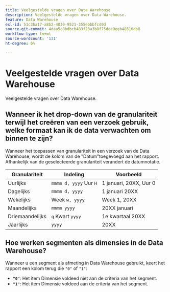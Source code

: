 ```yaml
---
title: Veelgestelde vragen over Data Warehouse
description: Veelgestelde vragen over Data Warehouse.
feature: Data Warehouse
exl-id: 51c3ba17-a8b2-4030-9521-355ebbbfcd0d
source-git-commit: 4daa5c8bdbcb483f23a3b8f75dde9eeb48516db8
workflow-type: tm+mt
source-wordcount: '131'
ht-degree: 6%

---
```


# Veelgestelde vragen over Data Warehouse

Veelgestelde vragen over Data Warehouse.

## Wanneer ik het drop-down van de granulariteit terwijl het creëren van een verzoek gebruik, welke formaat kan ik de data verwachten om binnen te zijn?

Wanneer het toepassen van granulariteit in een verzoek van de Data Warehouse, wordt de kolom van de &quot;Datum&quot;toegevoegd aan het rapport. Afhankelijk van de geselecteerde granulariteit verandert de datumnotatie.

| Granulariteit | Indeling | Voorbeeld |
| --- | --- | --- |
| Uurlijks | `mmmm d, yyyy` Uur `H` | 1 januari, 20XX, Uur 0 |
| Dagelijks | `mmmm d, yyyy` | 1 januari 20XX |
| Wekelijks | Week `w, yyyy` | Week 1, 20XX |
| Maandelijks | `mmmm yyyy` | 20XX januari |
| Driemaandelijks | `q` Kwart `yyyy` | 1e kwartaal 20XX |
| Jaarlijks | `yyyy` | 20XX |

## Hoe werken segmenten als dimensies in de Data Warehouse?

Wanneer u een segment als afmeting in Data Warehouse gebruikt, keert het rapport een kolom terug die `"0"` of `"1"`:

* **`"0"`**: Het item Dimensie voldeed niet aan de criteria van het segment.
* **`"1"`**: Het item Dimensie voldeed aan de criteria van het segment.
